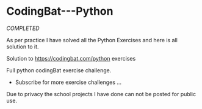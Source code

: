 # CodingBat---Python
*COMPLETED*

As per practice I have solved all the Python Exercises and here is all solution to it.

Solution to https://codingbat.com/python exercises

Full python codingBat exercise challenge.
- Subscribe for more exercise challenges ...

Due to privacy the school projects I have done can not be posted for public use.
